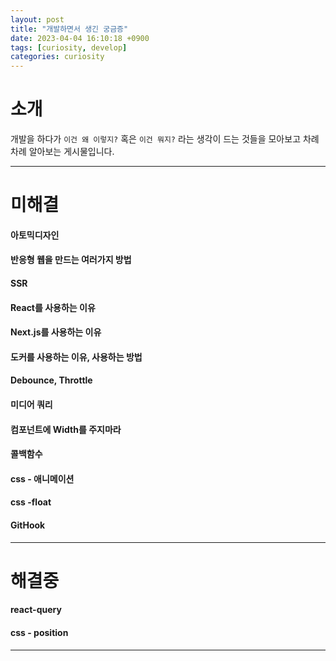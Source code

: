 ```yaml
---
layout: post
title: "개발하면서 생긴 궁금증"
date: 2023-04-04 16:10:18 +0900
tags: [curiosity, develop]
categories: curiosity
---
```


# 소개
개발을 하다가 `이건 왜 이렇지?` 혹은 `이건 뭐지?` 라는 생각이 드는 것들을 모아보고 차례차례 알아보는 게시물입니다.

---
# 미해결
#### 아토믹디자인
#### 반응형 웹을 만드는 여러가지 방법 
#### SSR
#### React를 사용하는 이유 
#### Next.js를 사용하는 이유
#### 도커를 사용하는 이유, 사용하는 방법
#### Debounce, Throttle
#### 미디어 쿼리 
#### 컴포넌트에 Width를 주지마라
#### 콜백함수
#### css - 애니메이션  
#### css -float
#### GitHook
---

# 해결중
#### react-query
#### css - position

---

